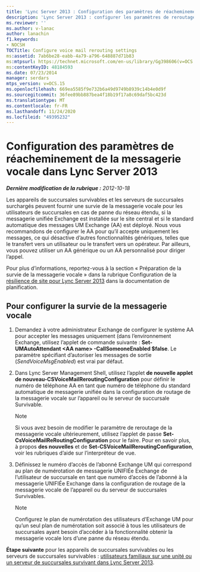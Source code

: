 ```yaml
---
title: 'Lync Server 2013 : Configuration des paramètres de réacheminement de la messagerie vocale'
description: 'Lync Server 2013 : configurer les paramètres de reroutage de la messagerie vocale.'
ms.reviewer: ''
ms.author: v-lanac
author: lanachin
f1.keywords:
- NOCSH
TOCTitle: Configure voice mail rerouting settings
ms:assetid: 7ab6be28-eabb-4a79-a796-648887d71b83
ms:mtpsurl: https://technet.microsoft.com/en-us/library/Gg398606(v=OCS.15)
ms:contentKeyID: 48184593
ms.date: 07/23/2014
manager: serdars
mtps_version: v=OCS.15
ms.openlocfilehash: 669ea5585f9e732b6a49d9749b8939c14b4e0d9f
ms.sourcegitcommit: 36fee89bb887bea4f18b19f17a8c69daf5bc423d
ms.translationtype: MT
ms.contentlocale: fr-FR
ms.lasthandoff: 11/24/2020
ms.locfileid: "49395232"
---
```

# <a name="configure-voice-mail-rerouting-settings-in-lync-server-2013"></a>Configuration des paramètres de réacheminement de la messagerie vocale dans Lync Server 2013

<div data-xmlns="http://www.w3.org/1999/xhtml">

<div class="topic" data-xmlns="http://www.w3.org/1999/xhtml" data-msxsl="urn:schemas-microsoft-com:xslt" data-cs="https://msdn.microsoft.com/">

<div data-asp="https://msdn2.microsoft.com/asp">



</div>

<div id="mainSection">

<div id="mainBody">

<span> </span>

_**Dernière modification de la rubrique :** 2012-10-18_

Les appareils de succursales survivables et les serveurs de succursales surchargés peuvent fournir une survie de la messagerie vocale pour les utilisateurs de succursales en cas de panne du réseau étendu, si la messagerie unifiée Exchange est installée sur le site central et si le standard automatique des messages UM Exchange (AA) est déployé. Nous vous recommandons de configurer le AA pour qu’il accepte uniquement les messages, ce qui désactive d’autres fonctionnalités génériques, telles que le transfert vers un utilisateur ou le transfert vers un opérateur. Par ailleurs, vous pouvez utiliser un AA générique ou un AA personnalisé pour diriger l’appel.

Pour plus d’informations, reportez-vous à la section « Préparation de la survie de la messagerie vocale » dans la rubrique Configuration de la [résilience de site pour Lync Server 2013](lync-server-2013-branch-site-resiliency-requirements.md) dans la documentation de planification.

<div>

## <a name="to-configure-voice-mail-survivability"></a>Pour configurer la survie de la messagerie vocale

1.  Demandez à votre administrateur Exchange de configurer le système AA pour accepter les messages uniquement (dans l’environnement Exchange, utilisez l’applet de commande suivante : **Set-UMAutoAttendant \<AA name\> -CallSomeoneEnabled $false**. Le paramètre spécifiant d’autoriser les messages de sortie (*SendVoiceMsgEnabled*) est vrai par défaut.

2.  Dans Lync Server Management Shell, utilisez l’applet **de nouvelle applet de nouveau-CSVoiceMailReroutingConfiguration** pour définir le numéro de téléphone AA en tant que numéro de téléphone du standard automatique de messagerie unifiée dans la configuration de routage de la messagerie vocale sur l’appareil ou le serveur de succursale Survivable.
    
    <div>
    

    > [!NOTE]  
    > Si vous avez besoin de modifier le paramètre de reroutage de la messagerie vocale ultérieurement, utilisez l’applet de passe <STRONG>Set-CsVoiceMailReRoutingConfiguration</STRONG> pour le faire. Pour en savoir plus, à propos <STRONG>des nouvelles</STRONG> et de <STRONG>Set-CSVoiceMailReroutingConfiguration</STRONG>, voir les rubriques d’aide sur l’interpréteur de vue.

    
    </div>

3.  Définissez le numéro d’accès de l’abonné Exchange UM qui correspond au plan de numérotation de messagerie UNIFIÉe Exchange de l’utilisateur de succursale en tant que numéro d’accès de l’abonné à la messagerie UNIFIÉe Exchange dans la configuration de routage de la messagerie vocale de l’appareil ou du serveur de succursales Survivables.
    
    <div>
    

    > [!NOTE]  
    > Configurez le plan de numérotation des utilisateurs d’Exchange UM pour qu’un seul plan de numérotation soit associé à tous les utilisateurs de succursales ayant besoin d’accéder à la fonctionnalité obtenir la messagerie vocale lors d’une panne du réseau étendu.

    
    </div>

**Étape suivante** pour les appareils de succursales survivables ou les serveurs de succursales survivables : [utilisateurs familiaux sur une unité ou un serveur de succursales survivant dans Lync Server 2013](lync-server-2013-home-users-on-a-survivable-branch-appliance-or-server.md).

</div>

</div>

<span> </span>

</div>

</div>

</div>

